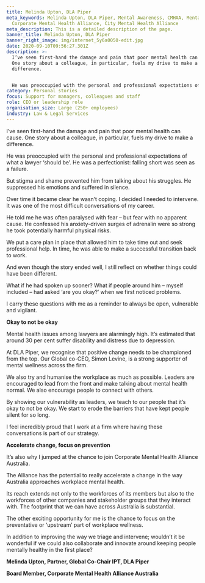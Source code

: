 ```yaml
---
title: Melinda Upton, DLA Piper
meta_keywords: Melinda Upton, DLA Piper, Mental Awareness, CMHAA, Mental Health,
  Corporate Mental Health Alliance, City Mental Health Alliance
meta_description: This is a detailed description of the page.
banner_title: Melinda Upton, DLA Piper
banner_right_image: img/internet_5y6a0050-edit.jpg
date: 2020-09-10T09:56:27.301Z
description: >-
  I’ve seen first-hand the damage and pain that poor mental health can cause.
  One story about a colleague, in particular, fuels my drive to make a
  difference.


  He was preoccupied with the personal and professional expectations of what a lawyer ‘should be’. He was a perfectionist: falling short was seen as a failure.
category: Personal stories
focus: Support for managers, colleagues and staff
role: CEO or leadership role
organisation_size: Large (250+ employees)
industry: Law & Legal Services
---
```

I’ve seen first-hand the damage and pain that poor mental health can cause. One story about a colleague, in particular, fuels my drive to make a difference.

He was preoccupied with the personal and professional expectations of what a lawyer ‘should be’. He was a perfectionist: falling short was seen as a failure.

But stigma and shame prevented him from talking about his struggles. He suppressed his emotions and suffered in silence.

Over time it became clear he wasn’t coping. I decided I needed to intervene. It was one of the most difficult conversations of my career.

He told me he was often paralysed with fear – but fear with no apparent cause. He confessed his anxiety-driven surges of adrenalin were so strong he took potentially harmful physical risks.

We put a care plan in place that allowed him to take time out and seek professional help. In time, he was able to make a successful transition back to work.

And even though the story ended well, I still reflect on whether things could have been different.

What if he had spoken up sooner? What if people around him – myself included – had asked ‘are you okay?’ when we first noticed problems.

I carry these questions with me as a reminder to always be open, vulnerable and vigilant.

**Okay to not be okay**

Mental health issues among lawyers are alarmingly high. It’s estimated that around 30 per cent suffer disability and distress due to depression.

At DLA Piper, we recognise that positive change needs to be championed from the top. Our Global co-CEO, Simon Levine, is a strong supporter of mental wellness across the firm.

We also try and humanise the workplace as much as possible. Leaders are encouraged to lead from the front and make talking about mental health normal. We also encourage people to connect with others.

By showing our vulnerability as leaders, we teach to our people that it’s okay to not be okay. We start to erode the barriers that have kept people silent for so long.

I feel incredibly proud that I work at a firm where having these conversations is part of our strategy.

**Accelerate change, focus on prevention**

It’s also why I jumped at the chance to join Corporate Mental Health Alliance Australia.

The Alliance has the potential to really accelerate a change in the way Australia approaches workplace mental health.

Its reach extends not only to the workforces of its members but also to the workforces of other companies and stakeholder groups that they interact with. The footprint that we can have across Australia is substantial.

The other exciting opportunity for me is the chance to focus on the preventative or ‘upstream’ part of workplace wellness.

In addition to improving the way we triage and intervene; wouldn’t it be wonderful if we could also collaborate and innovate around keeping people mentally healthy in the first place?

**Melinda Upton, Partner, Global Co-Chair IPT, DLA Piper**

**Board Member, Corporate Mental Health Alliance Australia**